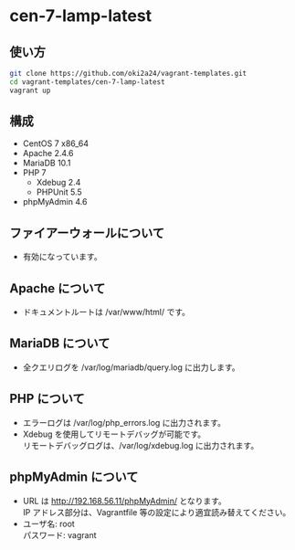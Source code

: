 # cen-7-lamp-latest
## 使い方
```bash
git clone https://github.com/oki2a24/vagrant-templates.git
cd vagrant-templates/cen-7-lamp-latest
vagrant up
```
## 構成
- CentOS 7 x86_64
- Apache 2.4.6
- MariaDB 10.1
- PHP 7
  - Xdebug 2.4
  - PHPUnit 5.5
- phpMyAdmin 4.6

## ファイアーウォールについて
- 有効になっています。

## Apache について
- ドキュメントルートは /var/www/html/ です。

## MariaDB について
- 全クエリログを /var/log/mariadb/query.log に出力します。

## PHP について
- エラーログは /var/log/php_errors.log に出力されます。
- Xdebug を使用してリモートデバッグが可能です。  
  リモートデバッグログは、/var/log/xdebug.log に出力されます。

## phpMyAdmin について
- URL は http://192.168.56.11/phpMyAdmin/ となります。  
  IP アドレス部分は、Vagrantfile 等の設定により適宜読み替えてください。
- ユーザ名: root  
  パスワード: vagrant
